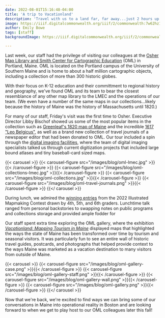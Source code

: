 ```yaml
---
date: 2022-08-01T15:16:48-04:00
title: 'A trip to Vacationland'
description: 'Travel with us to a land far, far away...just 2 hours up I-95.'
image: https://iiif.digitalcommonwealth.org/iiif/2/commonwealth:7w62hz17g/full/1200,/0/default.jpg
author: Emily Bowe
tags: [staff]
backgroundImage: https://iiif.digitalcommonwealth.org/iiif/2/commonwealth:7w62hz17g/full/1200,/0/default.jpg

---
```


Last week, our staff had the privilege of visiting our colleagues at the [Osher Map Library and Smith Center for Cartographic Education](https://oshermaps.org/) (OML) in Portland, Maine. OML is located on the Portland campus of the University of Southern Maine and is home to about a half million cartographic objects, including a collection of more than 300 historic globes. 

With their focus on K-12 education and their committment to regional history and geography, we've found OML and its team to bear the closest resemblance of any other map library to the LMEC and the operations of our team. (We even have a number of the same maps in our collections...likely because the history of Maine was the history of Massachusetts until 1820.)

For many of our staff, Friday's visit was the first time to Osher. Executive Director Libby Bischof showed us some of the most popular items in the collection such as [Greenleaf's 1820 map of Maine](https://oshermaps.org/browse-maps?id=110469) and the incredible [1617 "Leo Belgicus"](https://oshermaps.org/browse-maps?id=113095), as well as a brand new collection of travel journals of a newspaper editor that had been donated to OML. Our tour included a spin through the [digital imaging facilities](https://oshermaps.org/about/imaging-services), where the team of digital imaging specialists talked us through current digitization projects that included large bound atlases and tiny baseball-card sized maps. 

{{< carousel >}}
    {{< carousel-figure src="/images/blog/oml-lmec.jpg" >}}{{< /carousel-figure >}}
    {{< carousel-figure src="/images/blog/oml-collections-lmec.jpg" >}}{{< /carousel-figure >}}
    {{< carousel-figure src="/images/blog/oml-collections.jpg" >}}{{< /carousel-figure >}}
    {{< carousel-figure src="/images/blog/oml-travel-journals.png" >}}{{< /carousel-figure >}}
{{</ carousel >}}

During lunch, we admired the [winning entries](https://oshermaps.org/contest/) from the 2022 Illustrated Mapmaking Contest drawn by 4th, 5th, and 6th graders. Lunchtime talk ranged from personal backstories to swapping notes on public programs and collections storage and provided ample fodder for 

Our staff spent extra time exploring the OML gallery, where the exhibition [*Vacationland: Mapping Tourism in Maine*](https://oshermaps.org/news) displayed maps that highlighted the ways the state of Maine has been transformed over time by tourism and seasonal visitors. It was particularly fun to see an entire wall of historic travel guides, postcards, and photographs that helped provide context to the ways Maine was marketed as a vacation destination to many visitors from outside of Maine. 

{{< carousel >}}
    {{< carousel-figure src="/images/blog/oml-gallery-case.png" >}}{{< /carousel-figure >}}
    {{< carousel-figure src="/images/blog/oml-gallery-staff.png" >}}{{< /carousel-figure >}}
    {{< carousel-figure src="/images/blog/oml-gallery-wall.png" >}}{{< /carousel-figure >}}
    {{< carousel-figure src="/images/blog/oml-gallery.png" >}}{{< /carousel-figure >}}
{{</ carousel >}}

Now that we're back, we're excited to find ways we can bring some of our conversations in Maine into operational reality in Boston and are looking forward to when we get to play host to our OML colleagues later this fall!